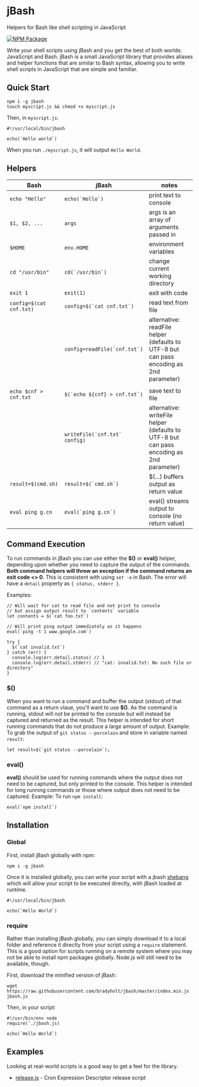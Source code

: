 # jBash

Helpers for Bash like shell scripting in JavaScript

[![NPM Package](https://img.shields.io/npm/v/jbash.svg)](https://www.npmjs.com/package/jbash)

Write your shell scripts using jBash and you get the best of both worlds: JavaScript and Bash.  jBash is a small JavaScript library that provides aliases and helper functions that are similar to Bash syntax, allowing you to write shell scripts in JavaScript that are simple and familiar.

## Quick Start

```
npm i -g jbash
touch myscript.js && chmod +x myscript.js
```

Then, in `myscript.js`:

```
#!/usr/local/bin/jbash

echo(`Hello world`)
```

When you run `./myscript.js`, it will output `Hello World`.

## Helpers

| Bash                      | jBash                            | notes                                   |
|---------------------------|----------------------------------|-----------------------------------------|
| ``echo "Hello"``              | ``echo(`Hello`)``                   | print text to console |
| ``$1, $2, ...``               | ``args``                             | args is an array of arguments passed in |
| ``$HOME``                     | ``env.HOME``                         | environment variables |
| ``cd "/usr/bin"``             | ``cd(`/usr/bin`)``                   | change current working directory |
| ``exit 1``                    | ``exit(1) ``                         | exit with code |
| ``config=$(cat cnf.txt)``  | ``config=$(`cat cnf.txt`)``       | read text from file |
|                           | ``config=readFile(`cnf.txt`)``    | alternative: readFile helper (defaults to UTF-8 but can pass encoding as 2nd parameter) |
|                           |                                  |                                         |
| ``echo $cnf > cnf.txt`` | ``$(`echo ${cnf} > cnf.txt`)`` | save text to file |
|                           | ``writeFile(`cnf.txt` config)``   | alternative: writeFile helper (defaults to UTF-8 but can pass encoding as 2nd parameter) |
| ``result=$(cmd.sh)``      | ``result=$(`cmd.sh`)``          | $(...) buffers output as return value |
| ``eval ping g.cn``  | ``eval(`ping g.cn`)``      | eval() streams output to console (no return value) |

## Command Execution

To run commands in jBash you can use either the **$()** or **eval()** helper, depending upon whether you need to capture the output of the commands.  **Both command helpers will throw an exception if the command returns an exit code <> 0**.  This is consistent with using `set -e` in Bash.  The error will have a `detail` property as `{ status, stderr }`.

Examples:

```
// Will wait for cat to read file and not print to console
// but assign output result to `contents` variable
let contents = $(`cat foo.txt`)

// Will print ping output immediately as it happens
eval(`ping -t 1 www.google.com`)

try {
  $(`cat invalid.txt`)
} catch (err) {
  console.log(err.detail.status) // 1
  console.log(err.detail.stderr) // "cat: invalid.txt: No such file or directory"
}
```

### $()

When you want to run a command and buffer the output (stdout) of that command as a return vlaue, you'll want to use **$()**.  As the command is running, stdout will _not_ be printed to the console but will instead be captured and returned as the result.  This helper is intended for short running commands that do not produce a large amount of output.  Example: To grab the output of `git status --porcelain` and store in variable named `result`:

```
let result=$(`git status --porcelain`);
```

### eval()

**eval()** should be used for running commands where the output does not need to be captured, but only printed to the console.  This helper is intended for long running commands or those where output does not need to be captured.  Example: To run `npm install`:

```
eval(`npm install`)
```

## Installation

### Global

First, install jBash globally with npm:

```
npm i -g jbash
```

Once it is installed globally, you can write your script with a jbash [shebang](https://en.wikipedia.org/wiki/Shebang_(Unix)) which will allow your script to be executed directly, with jBash loaded at runtime.

```
#!/usr/local/bin/jbash

echo(`Hello World`)
```

### require

Rather than installing jBash globally, you can simply download it to a local folder and reference it directly from your script using a `require` statement.  This is a good option for scripts running on a remote system where you may not be able to install npm packages globally.  Node.js will still need to be available, though.

First, download the minified version of jBash:

```
wget https://raw.githubusercontent.com/bradyholt/jbash/master/index.min.js jbash.js
```

Then, in your script:

```
#!/usr/bin/env node
require('./jbash.js)

echo(`Hello World`)
```

## Examples

Looking at real-world scripts is a good way to get a feel for the library.

- [release.js](https://github.com/bradyholt/cron-expression-descriptor/blob/master/scripts/release.js) - Cron Expression Descriptor release script
